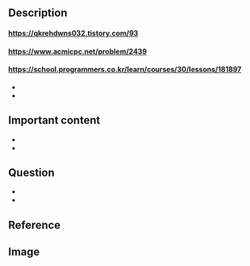 ## Description
#### https://qkrehdwns032.tistory.com/93<br>
#### https://www.acmicpc.net/problem/2439<br>
#### https://school.programmers.co.kr/learn/courses/30/lessons/181897
- 
- 

## Important content
- 
- 

## Question

- 
- 

## Reference


## Image
